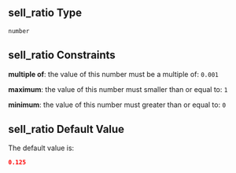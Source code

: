 ## sell\_ratio Type

`number`

## sell\_ratio Constraints

**multiple of**: the value of this number must be a multiple of: `0.001`

**maximum**: the value of this number must smaller than or equal to: `1`

**minimum**: the value of this number must greater than or equal to: `0`

## sell\_ratio Default Value

The default value is:

```json
0.125
```
